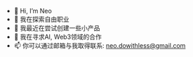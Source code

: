 - 👋 Hi, I’m Neo
- 👀 我在探索自由职业
- 🌱 我最近在尝试创建一些小产品
- 💞️ 我在寻求AI, Web3领域的合作
- 📫 你可以通过邮箱与我取得联系: neo.dowithless@gmail.com

<!---
dowithless/dowithless is a ✨ special ✨ repository because its `README.md` (this file) appears on your GitHub profile.
You can click the Preview link to take a look at your changes.
--->
